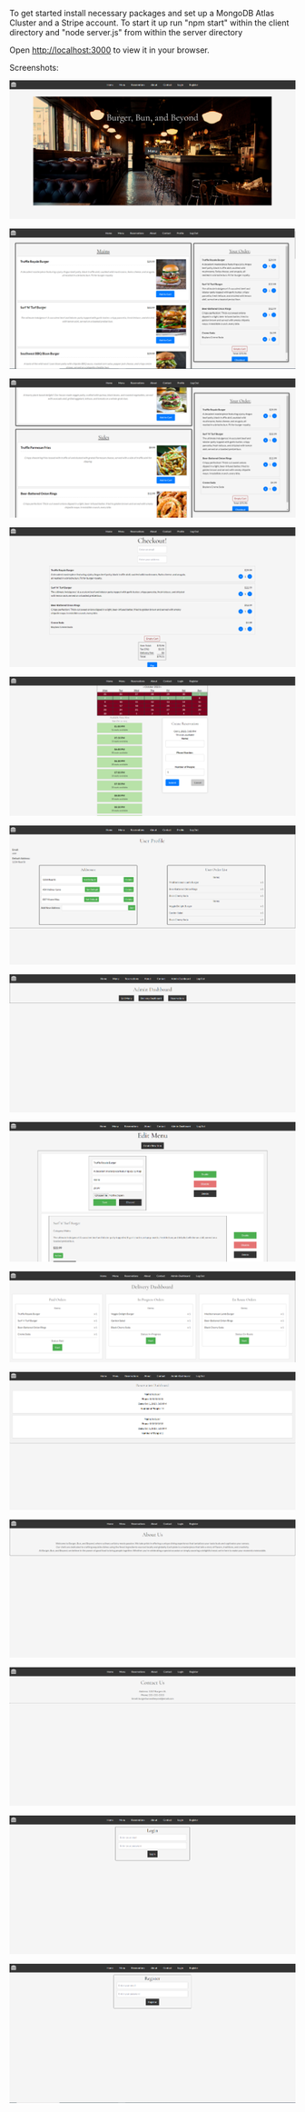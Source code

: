 To get started install necessary packages and set up a MongoDB Atlas Cluster and a Stripe account. To start it up run "npm start" within the client directory and "node server.js" from within the server directory

Open [http://localhost:3000](http://localhost:3000) to view it in your browser.

Screenshots:

!["screenshot of the home page"](https://github.com/mmcqueen92/mern-restaurant/blob/main/docs/home.PNG?raw=true)

!["screenshot of the menu page"](https://github.com/mmcqueen92/mern-restaurant/blob/main/docs/menu_1.PNG?raw=true)

!["screenshot of the menu page"](https://github.com/mmcqueen92/mern-restaurant/blob/main/docs/menu_2.PNG?raw=true)

!["screenshot of the checkout page"](https://github.com/mmcqueen92/mern-restaurant/blob/main/docs/checkout.PNG?raw=true)

!["screenshot of the reservations page"](https://github.com/mmcqueen92/mern-restaurant/blob/main/docs/reservations.PNG?raw=true)

!["screenshot of the user profile page"](https://github.com/mmcqueen92/mern-restaurant/blob/main/docs/user_profile.PNG?raw=true)

!["screenshot of the admin dashboard page"](https://github.com/mmcqueen92/mern-restaurant/blob/main/docs/admin_dashboard.PNG?raw=true)

!["screenshot of the edit menu page"](https://github.com/mmcqueen92/mern-restaurant/blob/main/docs/edit_menu.PNG?raw=true)

!["screenshot of the delivery dashboard page"](https://github.com/mmcqueen92/mern-restaurant/blob/main/docs/delivery_dashboard.PNG?raw=true)

!["screenshot of the reservations dashboard page"](https://github.com/mmcqueen92/mern-restaurant/blob/main/docs/reservations_dashboard.PNG?raw=true)

!["screenshot of the about page"](https://github.com/mmcqueen92/mern-restaurant/blob/main/docs/about.PNG?raw=true)

!["screenshot of the contact us page"](https://github.com/mmcqueen92/mern-restaurant/blob/main/docs/contact_us.PNG?raw=true)

!["screenshot of the login page"](https://github.com/mmcqueen92/mern-restaurant/blob/main/docs/login.PNG?raw=true)

!["screenshot of the register page"](https://github.com/mmcqueen92/mern-restaurant/blob/main/docs/register.PNG?raw=true)